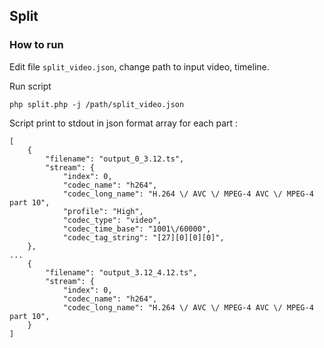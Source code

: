 ## Split

### How to run
Edit file `split_video.json`, change path to input video, timeline.

Run script 
```
php split.php -j /path/split_video.json
```

Script print to stdout in json format array for each part :
```
[
    {
        "filename": "output_0_3.12.ts",
        "stream": {
            "index": 0,
            "codec_name": "h264",
            "codec_long_name": "H.264 \/ AVC \/ MPEG-4 AVC \/ MPEG-4 part 10",
            "profile": "High",
            "codec_type": "video",
            "codec_time_base": "1001\/60000",
            "codec_tag_string": "[27][0][0][0]",
    },
...
    {
        "filename": "output_3.12_4.12.ts",
        "stream": {
            "index": 0,
            "codec_name": "h264",
            "codec_long_name": "H.264 \/ AVC \/ MPEG-4 AVC \/ MPEG-4 part 10",
    }
]

```